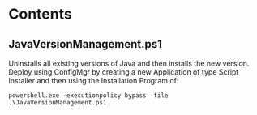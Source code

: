 # Contents

## JavaVersionManagement.ps1
Uninstalls all existing versions of Java and then installs the new version.  
Deploy using ConfigMgr by creating a new Application of type Script Installer and then using the Installation Program of:
```
powershell.exe -executionpolicy bypass -file .\JavaVersionManagement.ps1
```
